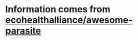 # Information comes from [ecohealthalliance/awesome-parasite](https://github.com/ecohealthalliance/awesome-parasite)

